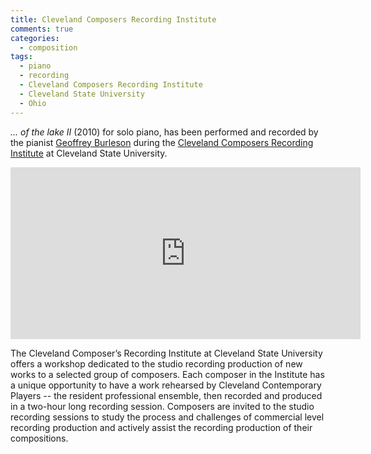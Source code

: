 ```yaml
---
title: Cleveland Composers Recording Institute
comments: true
categories: 
  - composition
tags:
  - piano
  - recording
  - Cleveland Composers Recording Institute
  - Cleveland State University
  - Ohio
---
```

_... of the lake II_ (2010) for solo piano, has been performed and recorded by the pianist [Geoffrey Burleson][geoffrey_burleson] during the [Cleveland Composers Recording Institute][ccri] at Cleveland State University.

<iframe width="560" height="275" src="https://www.youtube.com/embed/WxFafn-ttVg" frameborder="0" allow="autoplay; encrypted-media" allowfullscreen></iframe>

The Cleveland Composer’s Recording Institute at Cleveland State University offers a workshop dedicated to the studio recording production of new works to a selected group of composers. Each composer in the Institute has a unique opportunity to have a work rehearsed by Cleveland Contemporary Players -- the resident professional ensemble, then recorded and produced in a two-hour long recording session. Composers are invited to the studio recording sessions to study the process and challenges of commercial level recording production and actively assist the recording production of their compositions. 

[geoffrey_burleson]: http://www.geoffreyburleson.com/
[ccri]: http://www.csuohio.edu/concertseries/ccp/CCRI.html
